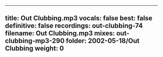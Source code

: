 
---
title: Out Clubbing.mp3
vocals: false
best: false
definitive: false
recordings: out-clubbing-74
filename: Out Clubbing.mp3
mixes: out-clubbing-mp3-290
folder: 2002-05-18/Out Clubbing
weight: 0
---

